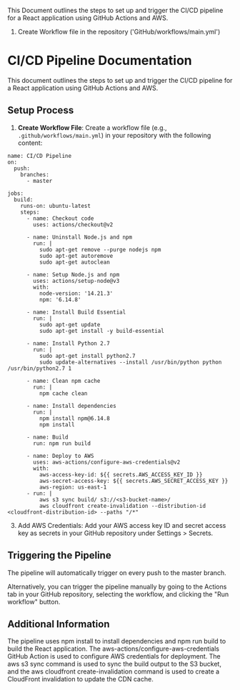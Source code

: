 This Document outlines the steps to set up and trigger the CI/CD pipeline for a React application using GitHub Actions and AWS.
1. Create Workflow file in the repository ('GitHub/workflows/main.yml')

# CI/CD Pipeline Documentation

This document outlines the steps to set up and trigger the CI/CD pipeline for a React application using GitHub Actions and AWS.

## Setup Process

1. **Create Workflow File**: Create a workflow file (e.g., `.github/workflows/main.yml`) in your repository with the following content:

```
name: CI/CD Pipeline
on:
  push:
    branches:
      - master

jobs:
  build:
    runs-on: ubuntu-latest
    steps:
      - name: Checkout code
        uses: actions/checkout@v2
        
      - name: Uninstall Node.js and npm
        run: |
          sudo apt-get remove --purge nodejs npm
          sudo apt-get autoremove
          sudo apt-get autoclean

      - name: Setup Node.js and npm
        uses: actions/setup-node@v3
        with:
          node-version: '14.21.3'
          npm: '6.14.8'

      - name: Install Build Essential
        run: |
          sudo apt-get update
          sudo apt-get install -y build-essential

      - name: Install Python 2.7
        run: |
          sudo apt-get install python2.7
          sudo update-alternatives --install /usr/bin/python python /usr/bin/python2.7 1

      - name: Clean npm cache
        run: |
          npm cache clean

      - name: Install dependencies
        run: |
          npm install npm@6.14.8
          npm install

      - name: Build
        run: npm run build

      - name: Deploy to AWS
        uses: aws-actions/configure-aws-credentials@v2
        with:
          aws-access-key-id: ${{ secrets.AWS_ACCESS_KEY_ID }}
          aws-secret-access-key: ${{ secrets.AWS_SECRET_ACCESS_KEY }}
          aws-region: us-east-1
      - run: |
          aws s3 sync build/ s3://<s3-bucket-name>/
          aws cloudfront create-invalidation --distribution-id <cloudfront-distribution-id> --paths "/*"
````

3. Add AWS Credentials: Add your AWS access key ID and secret access key as secrets in your GitHub repository under Settings > Secrets.

 ## Triggering the Pipeline
 The pipeline will automatically trigger on every push to the master branch.

 Alternatively, you can trigger the pipeline manually by going to the Actions tab in your GitHub repository, selecting the workflow, and clicking the "Run workflow" button.

 ## Additional Information

 The pipeline uses npm install to install dependencies and npm run build to build the React application.
 The aws-actions/configure-aws-credentials GitHub Action is used to configure AWS credentials for deployment.
 The aws s3 sync command is used to sync the build output to the S3 bucket, and the aws cloudfront create-invalidation command is used to create a CloudFront invalidation to update the CDN cache.
